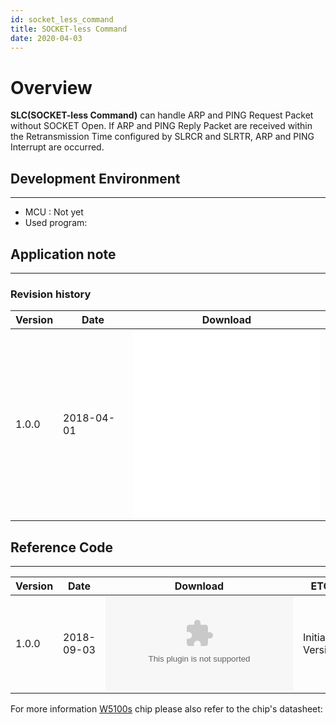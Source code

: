 ```yaml
---
id: socket_less_command
title: SOCKET-less Command
date: 2020-04-03
---
```



# Overview

**SLC(SOCKET-less Command)** can handle ARP and PING Request Packet without SOCKET Open.
If ARP and PING Reply Packet are received within the Retransmission Time configured by SLRCR and SLRTR, ARP and PING Interrupt are occurred. 

## Development Environment
--------
- MCU : Not yet
- Used program: 

## Application note

-----

### Revision history

<table>
<thead>
<tr class="header">
<th>Version</th>
<th>Date</th>
<th>Download</th>
</tr>
</thead>
<tbody>
<tr class="odd">
<td>1.0.0</td>
<td>2018-04-01</td>
<td><embed src="/document_framework/img/products/w5100s/application/w5100s_an_slc_v100k.pdf" /><br />
<embed src="/document_framework/img/products/w5100s/application/w5100s_an_slc_v100e.pdf" class="align-center" /></td>
</tr>
</tbody>
</table>

## Reference Code

-----

| Version | Date       | Download                                                                                                | ETC             |
| ------- | ---------- | ------------------------------------------------------------------------------------------------------- | --------------- |
| 1.0.0   | 2018-09-03 | ![W5100S\_EVB\_AN\_CoIDE\_SLC\_V100.zip](/document_framework/img/products/w5100s/application/w5100s_evb_an_coide_slc_v100.zip) | Initial Version |

For more information [W5100s](/products/w5100s/datasheet) chip please
also refer to the chip's datasheet:

